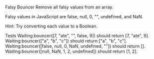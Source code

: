 Falsy Bouncer
Remove all falsy values from an array.

Falsy values in JavaScript are false, null, 0, "", undefined, and NaN.

Hint: Try converting each value to a Boolean.

Tests
Waiting:bouncer([7, "ate", "", false, 9]) should return [7, "ate", 9].
Waiting:bouncer(["a", "b", "c"]) should return ["a", "b", "c"].
Waiting:bouncer([false, null, 0, NaN, undefined, ""]) should return [].
Waiting:bouncer([null, NaN, 1, 2, undefined]) should return [1, 2].
